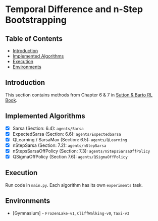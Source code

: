 [Sutton & Barto RL Book]: http://incompleteideas.net/book/RLbook2020.pdf

# Temporal Difference and n-Step Bootstrapping


## Table of Contents
- [Introduction](#introduction)
- [Implemented Algorithms](#implemented-algorithms)
- [Execution](#execution)
- [Environments](#environments)


## Introduction
This section contains methods from Chapter 6 & 7 in [Sutton & Barto RL Book].

## Implemented Algorithms
- [x] Sarsa (Section: 6.4): `agents/Sarsa`
- [x] ExpectedSarsa (Section: 6.6): `agents/ExpectedSarsa`
- [x] QLearning / SarsaMax (Section: 6.5): `agents/QLearning`
- [x] nStepSarsa (Section: 7.2): `agents/nStepSarsa`
- [x] nStepsSarsaOffPolicy (Section: 7.3): `agents/nStepsSarsaOffPolicy`
- [x] QSigmaOffPolicy (Section 7.6): `agents/QSigmaOffPolicy`

## Execution
Run code in `main.py`. Each algorithm has its own `experiments` task.

## Environments
- [Gymnasium] - `FrozenLake-v1`, `CliffWalking-v0`, `Taxi-v3`